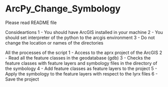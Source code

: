 # ArcPy_Change_Symbology
Please read README file

Consideartions
1 - You should have ArcGIS installed in your machine
2 - You should set interpreter of the python to the arcgis environment
3 - Do not change the location or names of the directories

All the processes of the script
1 - Access to the aprx project of the ArcGIS
2 - Read all the feature classes in the geodatabase (gdb)
3 - Checks the feature classes with feature layers and symbology files in the directory of the symbology
4 - Add feature classes as feature layers to the project 
5 - Apply the symbology to the feature layers with respect to the lyrx files
6 - Save the project
